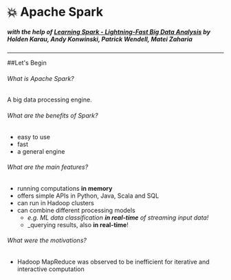 # :collision: Apache Spark

##### with the help of [Learning Spark - *Lightning-Fast Big Data Analysis*](http://shop.oreilly.com/product/0636920028512.do) by Holden Karau, Andy Konwinski, Patrick Wendell, Matei Zaharia 

***

##Let's Begin 
###### *What is Apache Spark?*
A big data processing engine.

###### *What are the benefits of Spark?*
- easy to use
- fast
- a general engine

###### *What are the main features?*
- running computations __in memory__
- offers simple APIs in Python, Java, Scala and SQL
- can run in Hadoop clusters
- can combine different processing models 
    - _e.g. ML data classification **in real-time** of streaming input data!_ 
    - _querying results, also **in real-time**!

###### *What were the motivations?*
- Hadoop MapReduce was observed to be inefficient for iterative and interactive computation
